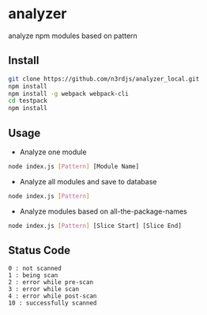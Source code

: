 # analyzer

analyze npm modules based on pattern

## Install

```bash
git clone https://github.com/n3rdjs/analyzer_local.git
npm install
npm install -g webpack webpack-cli
cd testpack
npm install
```

## Usage
* Analyze one module
```bash
node index.js [Pattern] [Module Name]
```
* Analyze all modules and save to database
```bash
node index.js [Pattern]
```
* Analyze modules based on all-the-package-names
```bash
node index.js [Pattern] [Slice Start] [Slice End]
```


## Status Code
```
0 : not scanned
1 : being scan
2 : error while pre-scan
3 : error while scan
4 : error while post-scan
10 : successfully scanned
```